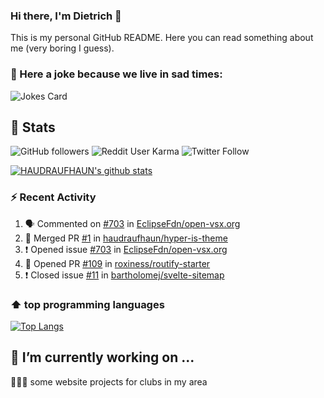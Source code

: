 ### Hi there, I'm Dietrich 👋

This is my personal GitHub README. Here you can read something about me (very boring I guess).

### 🤡 Here a joke because we live in sad times:
![Jokes Card](https://readme-jokes.vercel.app/api)

## :rocket: Stats

 ![GitHub followers](https://img.shields.io/github/followers/HAUDRAUFHAUN?label=GitHub-Followers&logo=GitHub&style=for-the-badge) ![Reddit User Karma](https://img.shields.io/reddit/user-karma/combined/haudraufhaun?logo=reddit&style=for-the-badge) ![Twitter Follow](https://img.shields.io/twitter/follow/haudraufhaun1?color=%231da1f2&logo=twitter&logoColor=%231da1f2&style=for-the-badge)
  
[![HAUDRAUFHAUN's github stats](https://github-readme-stats.vercel.app/api?username=HAUDRAUFHAUN&show_icons=true&theme=vue&hide_border=true)](https://github.com/anuraghazra/github-readme-stats)

### ⚡ Recent Activity

<!--START_SECTION:activity-->
1. 🗣 Commented on [#703](https://github.com/EclipseFdn/open-vsx.org/issues/703) in [EclipseFdn/open-vsx.org](https://github.com/EclipseFdn/open-vsx.org)
2. 🎉 Merged PR [#1](https://github.com/haudraufhaun/hyper-is-theme/pull/1) in [haudraufhaun/hyper-is-theme](https://github.com/haudraufhaun/hyper-is-theme)
3. ❗️ Opened issue [#703](https://github.com/EclipseFdn/open-vsx.org/issues/703) in [EclipseFdn/open-vsx.org](https://github.com/EclipseFdn/open-vsx.org)
4. 💪 Opened PR [#109](https://github.com/roxiness/routify-starter/pull/109) in [roxiness/routify-starter](https://github.com/roxiness/routify-starter)
5. ❗️ Closed issue [#11](https://github.com/bartholomej/svelte-sitemap/issues/11) in [bartholomej/svelte-sitemap](https://github.com/bartholomej/svelte-sitemap)
<!--END_SECTION:activity-->

### ⬆️ top programming languages
[![Top Langs](https://github-readme-stats.vercel.app/api/top-langs/?username=HAUDRAUFHAUN&theme=vue&hide_border=true)](https://github.com/anuraghazra/github-readme-stats)

## 🔭 I’m currently working on ...

👨🏻‍💼 some website projects for clubs in my area
